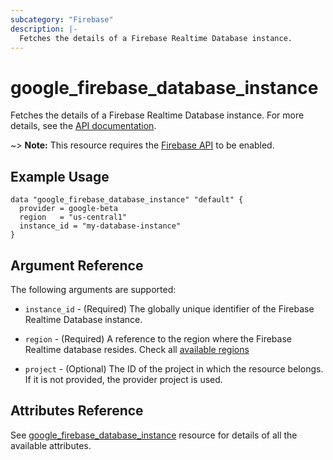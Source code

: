```yaml
---
subcategory: "Firebase"
description: |-
  Fetches the details of a Firebase Realtime Database instance.
---
```


# google_firebase_database_instance

Fetches the details of a Firebase Realtime Database instance. For more details, see the [API documentation](https://firebase.google.com/docs/reference/rest/database/database-management/rest).

~> **Note:** This resource requires the [Firebase API](https://console.cloud.google.com/apis/library/firebase.googleapis.com/) to be enabled.

## Example Usage

```hcl
data "google_firebase_database_instance" "default" {
  provider = google-beta
  region   = "us-central1"
  instance_id = "my-database-instance"
}
```

## Argument Reference

The following arguments are supported:

* `instance_id` -
  (Required)
  The globally unique identifier of the Firebase Realtime Database instance.

* `region` -
  (Required)
  A reference to the region where the Firebase Realtime database resides.
  Check all [available regions](https://firebase.google.com/docs/projects/locations#rtdb-locations)

* `project` - 
  (Optional) 
  The ID of the project in which the resource belongs. If it is not provided, the provider project is used.

## Attributes Reference

See [google_firebase_database_instance](https://registry.terraform.io/providers/hashicorp/google/latest/docs/resources/firebase_database_instance) resource for details of all the available attributes.
